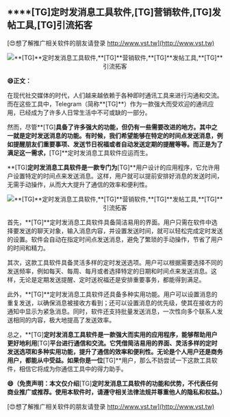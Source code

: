 ## ****[TG]**定时发消息工具软件,**[TG]**营销软件,**[TG]**发帖工具,**[TG]**引流拓客**

[😍想了解推广相关软件的朋友请登录 http://www.vst.tw](http://www.vst.tw)

 <center><img src="https://vst.tw/MP4/tuiguang/png/6.png" alt="**[TG]**定时发消息工具软件,**[TG]**营销软件,**[TG]**发帖工具,**[TG]**引流拓客"></center>

**😄正文：**

在现代社交媒体的时代，人们越来越依赖于各种即时通讯工具来进行沟通和交流。而在这些工具中，Telegram（简称**[TG]**）作为一款强大而受欢迎的通讯应用，已经成为了许多人日常生活中不可或缺的一部分。

然而，尽管**[TG]**具备了许多强大的功能，但仍有一些需要改进的地方。其中之一就是定时发送消息的功能。有时候，我们希望能够在特定的时间点发送消息，例如提醒朋友们重要事项、发送节日祝福或者自动发送定期的提醒等等。而正是为了满足这一需求，**[TG]**定时发消息工具软件应运而生。

**[TG]**定时发消息工具软件是一款专门为**[TG]**用户设计的应用程序，它允许用户设置特定的时间点来发送消息。这样，用户就可以提前安排好消息的发送时间，无需手动操作，从而大大提升了通信的效率和便利性。

 <center><img src="https://vst.tw/MP4/tuiguang/png/7.png" alt="**[TG]**定时发消息工具软件,**[TG]**营销软件,**[TG]**发帖工具,**[TG]**引流拓客"></center>

首先，**[TG]**定时发消息工具软件具备简洁易用的界面。用户只需在软件中选择要发送的聊天对象，输入消息内容，并设置发送时间，就可以轻松完成定时发送的设置。软件会自动在指定时间点发送消息，避免了繁琐的手动操作，节省了用户的时间和精力。

其次，这款工具软件具备灵活多样的定时发送选项。用户可以根据需要选择不同的发送频率，例如每天、每周、每月或者选择特定的日期和时间点来发送消息。这样，无论是定期发送提醒、定时送祝福还是安排重要事务，都能得到满足。

此外，**[TG]**定时发消息工具软件还具备多种实用功能。用户可以设置消息的重复发送，以确保消息被接收方看到；还可以设置消息的优先级，使其在接收方的通知中显示为紧急消息。同时，软件还支持批量发送消息，一次性向多个联系人发送相同的内容，极大地提高了发送效率。

总之，**[TG]**定时发消息工具软件是一款强大而实用的应用程序，能够帮助用户更好地利用**[TG]**平台进行通信和交流。它凭借简洁易用的界面、灵活多样的定时发送选项和多种实用功能，提升了通信的效率和便利性。无论是个人用户还是商务用户，都能从中受益。如果你是一位**[TG]**用户，那么不妨尝试一下这款工具软件，相信它将成为你通信工具中的得力助手。

**😄（免责声明：本文仅介绍**[TG]**定时发消息工具软件的功能和优势，不代表任何商业推广或推荐。使用本软件时，请遵守相关法律法规并尊重他人的隐私和权益。）**

[😍想了解推广相关软件的朋友请登录 http://www.vst.tw](http://www.vst.tw)



